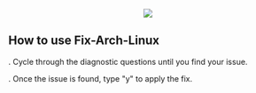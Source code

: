 <p align="center">
	<img src="https://i.postimg.cc/YCHvB8HR/Fix-Arch.png" />

## How to use Fix-Arch-Linux

. Cycle through the diagnostic questions until you find your issue.

. Once the issue is found, type "y" to apply the fix.
